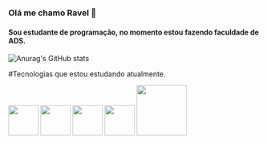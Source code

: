 ### Olá me chamo Ravel 👋
####  Sou estudante de programação, no momento estou fazendo faculdade de ADS.

![Anurag's GitHub stats](https://github-readme-stats.vercel.app/api?username=ravel-silva&show_icons=true&theme=gruvbox)

#Tecnologias que estou estudando atualmente.

<div>
  <img src="https://github.com/ravel-silva/ravel-silva/assets/134017770/499c9e94-4cbc-4f66-81f8-1529de40f654" alin="center" heigth="50" width="60">
  <img src="https://github.com/ravel-silva/ravel-silva/assets/134017770/1609e8ba-17b5-477a-8c4c-f3d8b0de62ad" alin="center" heigth="50" width="60">
  <img src="https://github.com/ravel-silva/ravel-silva/assets/134017770/d0107490-fad0-41c7-9e17-31c0c4f02db1" alin="center" heigth="50" width="60">
  <img src="https://github.com/ravel-silva/ravel-silva/assets/134017770/dfe3c361-fe92-41ac-9c65-e0dbd38856c1" alin="center" heigth="50" width="60">
  <img src="https://github.com/ravel-silva/ravel-silva/assets/134017770/fb295011-9c54-49a0-a8df-f22adb0a6a68" alin="center" heigth="100" width="100">
</div>



